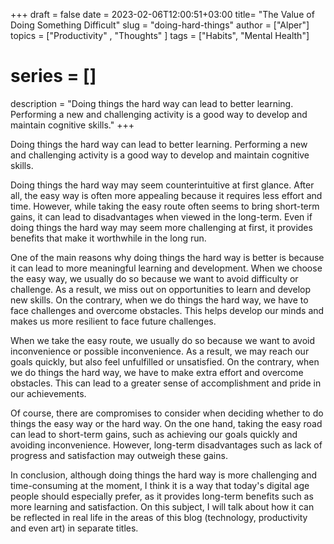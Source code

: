 +++
draft = false
date = 2023-02-06T12:00:51+03:00
title= "The Value of Doing Something Difficult"
slug = "doing-hard-things"
author = ["Alper"]
topics = ["Productivity" , "Thoughts" ]
tags = ["Habits", "Mental Health"]
# series = []
description = "Doing things the hard way can lead to better learning. Performing a new and challenging activity is a good way to develop and maintain cognitive skills."
+++

Doing things the hard way can lead to better learning. Performing a new and challenging activity is a good way to develop and maintain cognitive skills.

Doing things the hard way may seem counterintuitive at first glance. After all, the easy way is often more appealing because it requires less effort and time. However, while taking the easy route often seems to bring short-term gains, it can lead to disadvantages when viewed in the long-term. Even if doing things the hard way may seem more challenging at first, it provides benefits that make it worthwhile in the long run.

One of the main reasons why doing things the hard way is better is because it can lead to more meaningful learning and development. When we choose the easy way, we usually do so because we want to avoid difficulty or challenge. As a result, we miss out on opportunities to learn and develop new skills. On the contrary, when we do things the hard way, we have to face challenges and overcome obstacles. This helps develop our minds and makes us more resilient to face future challenges.

When we take the easy route, we usually do so because we want to avoid inconvenience or possible inconvenience. As a result, we may reach our goals quickly, but also feel unfulfilled or unsatisfied. On the contrary, when we do things the hard way, we have to make extra effort and overcome obstacles. This can lead to a greater sense of accomplishment and pride in our achievements.

Of course, there are compromises to consider when deciding whether to do things the easy way or the hard way. On the one hand, taking the easy road can lead to short-term gains, such as achieving our goals quickly and avoiding inconvenience. However, long-term disadvantages such as lack of progress and satisfaction may outweigh these gains.

In conclusion, although doing things the hard way is more challenging and time-consuming at the moment, I think it is a way that today's digital age people should especially prefer, as it provides long-term benefits such as more learning and satisfaction. On this subject, I will talk about how it can be reflected in real life in the areas of this blog (technology, productivity and even art) in separate titles.
